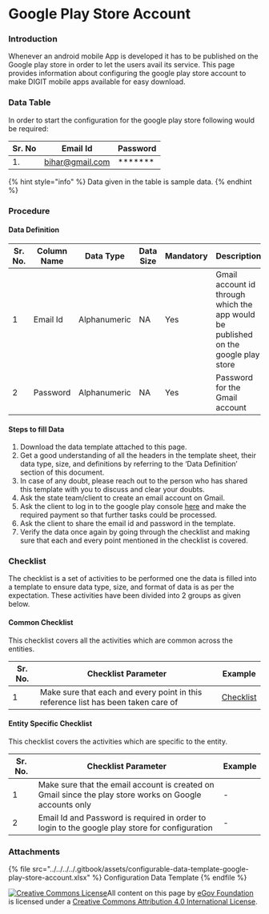 # Google Play Store Account

### Introduction

Whenever an android mobile App is developed it has to be published on the Google play store in order to let the users avail its service. This page provides information about configuring the google play store account to make DIGIT mobile apps available for easy download.

### Data Table

In order to start the configuration for the google play store following would be required:

| Sr. No | Email Id                                  | Password       |
| ------ | ----------------------------------------- | -------------- |
| 1.     | [bihar@gmail.com](mailto:bihar@gmail.com) | \*\*\*\*\*\*\* |

{% hint style="info" %}
Data given in the table is sample data.
{% endhint %}

### Procedure

#### Data Definition

| Sr. No. | Column Name | Data Type    | Data Size | Mandatory | Description                                                                        |
| ------- | ----------- | ------------ | --------- | --------- | ---------------------------------------------------------------------------------- |
| 1       | Email Id    | Alphanumeric | NA        | Yes       | Gmail account id through which the app would be published on the google play store |
| 2       | Password    | Alphanumeric | NA        | Yes       | Password for the Gmail account                                                     |

#### Steps to fill Data

1. Download the data template attached to this page.
2. Get a good understanding of all the headers in the template sheet, their data type, size, and definitions by referring to the ‘Data Definition’ section of this document.
3. In case of any doubt, please reach out to the person who has shared this template with you to discuss and clear your doubts.
4. Ask the state team/client to create an email account on Gmail.
5. Ask the client to log in to the google play console [here](https://play.google.com/apps/publish/signup/) and make the required payment so that further tasks could be processed.
6. Ask the client to share the email id and password in the template.
7. Verify the data once again by going through the checklist and making sure that each and every point mentioned in the checklist is covered.

### Checklist

The checklist is a set of activities to be performed one the data is filled into a template to ensure data type, size, and format of data is as per the expectation. These activities have been divided into 2 groups as given below.

#### Common Checklist

This checklist covers all the activities which are common across the entities.

| Sr. No. | Checklist Parameter                                                               | Example                                                    |
| ------- | --------------------------------------------------------------------------------- | ---------------------------------------------------------- |
| 1       | Make sure that each and every point in this reference list has been taken care of | [Checklist](../../module-setup/common-config/checklist.md) |

#### Entity Specific Checklist

This checklist covers the activities which are specific to the entity.

| Sr. No. | Checklist Parameter                                                                                     | Example |
| ------- | ------------------------------------------------------------------------------------------------------- | ------- |
| 1       | Make sure that the email account is created on Gmail since the play store works on Google accounts only | -       |
| 2       | Email Id and Password is required in order to login to the google play store for configuration          | -       |

### Attachments

{% file src="../../../../.gitbook/assets/configurable-data-template-google-play-store-account.xlsx" %}
Configuration Data Template
{% endfile %}

[![Creative Commons License](https://i.creativecommons.org/l/by/4.0/80x15.png)​](http://creativecommons.org/licenses/by/4.0/)All content on this page by [eGov Foundation](https://egov.org.in/) is licensed under a [Creative Commons Attribution 4.0 International License](http://creativecommons.org/licenses/by/4.0/).
